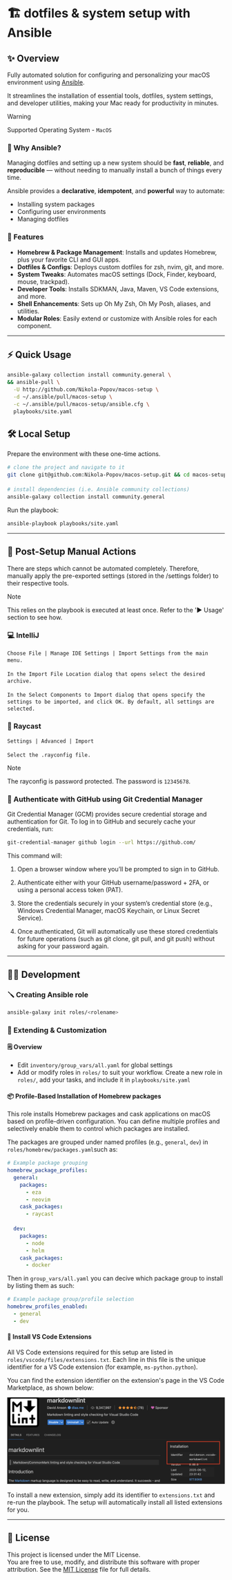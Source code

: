 # 🏗️ dotfiles & system setup with Ansible

## ✨ Overview

Fully automated solution for configuring and personalizing your macOS environment using [Ansible](https://www.ansible.com/).

It streamlines the installation of essential tools, dotfiles, system settings, and developer utilities, making your Mac ready for productivity in minutes.

> [!WARNING]
> Supported Operating System - `MacOS`

### 🤔 Why Ansible?

Managing dotfiles and setting up a new system should be **fast**, **reliable**,
and **reproducible** — without needing to manually install a bunch of things
every time.

Ansible provides a **declarative**, **idempotent**, and **powerful** way to
automate:

- Installing system packages
- Configuring user environments
- Managing dotfiles

### 🧰 Features

- **Homebrew & Package Management**: Installs and updates Homebrew, plus your favorite CLI and GUI apps.
- **Dotfiles & Configs**: Deploys custom dotfiles for zsh, nvim, git, and more.
- **System Tweaks**: Automates macOS settings (Dock, Finder, keyboard, mouse, trackpad).
- **Developer Tools**: Installs SDKMAN, Java, Maven, VS Code extensions, and more.
- **Shell Enhancements**: Sets up Oh My Zsh, Oh My Posh, aliases, and utilities.
- **Modular Roles**: Easily extend or customize with Ansible roles for each component.

---

## ⚡ Quick Usage

```bash
ansible-galaxy collection install community.general \
&& ansible-pull \
  -U http://github.com/Nikola-Popov/macos-setup \
  -d ~/.ansible/pull/macos-setup \
  -c ~/.ansible/pull/macos-setup/ansible.cfg \
  playbooks/site.yaml
```

## 🛠️ Local Setup

Prepare the environment with these one-time actions.

```bash
# clone the project and navigate to it
git clone git@github.com:Nikola-Popov/macos-setup.git && cd macos-setup

# install dependencies (i.e. Ansible community collections)
ansible-galaxy collection install community.general
```

Run the playbook:

```bash
ansible-playbook playbooks/site.yaml
```

---

## 📝 Post-Setup Manual Actions

There are steps which cannot be automated completely. Therefore, manually apply the pre-exported settings (stored in the /settings folder) to their respective tools.

> [!NOTE]
> This relies on the playbook is executed at least once. Refer to the '▶️ Usage' section to see how.

### 💻 IntelliJ

```text
Choose File | Manage IDE Settings | Import Settings from the main menu.

In the Import File Location dialog that opens select the desired archive.

In the Select Components to Import dialog that opens specify the settings to be imported, and click OK. By default, all settings are selected.
```

### 🌟 Raycast

```text
Settings | Advanced | Import

Select the .rayconfig file.
```

> [!NOTE]
> The rayconfig is password protected. The password is `12345678`.

### 🔑 Authenticate with GitHub using Git Credential Manager

Git Credential Manager (GCM) provides secure credential storage and authentication for Git. To log in to GitHub and securely cache your credentials, run:

```bash
git-credential-manager github login --url https://github.com/
```

This command will:

1. Open a browser window where you’ll be prompted to sign in to GitHub.

2. Authenticate either with your GitHub username/password + 2FA, or using a personal access token (PAT).

3. Store the credentials securely in your system’s credential store (e.g., Windows Credential Manager, macOS Keychain, or Linux Secret Service).

4. Once authenticated, Git will automatically use these stored credentials for future operations (such as git clone, git pull, and git push) without asking for your password again.

---

## 🧑‍💻 Development

### 🪛 Creating Ansible role

```bash
ansible-galaxy init roles/<rolename>
```

### 🧩 Extending & Customization

#### 🗒️ Overview

- Edit `inventory/group_vars/all.yaml` for global settings
- Add or modify roles in `roles/` to suit your workflow. Create a new role in `roles/`, add your tasks, and include it in `playbooks/site.yaml`

#### 📦 Profile-Based Installation of Homebrew packages

This role installs Homebrew packages and cask applications on macOS based on profile-driven configuration. You can define multiple profiles and selectively enable them to control which packages are installed.

The packages are grouped under named profiles (e.g., `general`, `dev`) in `roles/homebrew/packages.yaml`such as:

```yaml
# Example package grouping
homebrew_package_profiles:
  general:
    packages:
      - eza
      - neovim
    cask_packages:
      - raycast

  dev:
    packages:
      - node
      - helm
    cask_packages:
      - docker
```

Then in `group_vars/all.yaml` you can decive which package group to install by listing them as such:

```yaml
# Example package group/profile selection
homebrew_profiles_enabled:
  - general
  - dev
```

#### 🧩 Install VS Code Extensions

All VS Code extensions required for this setup are listed in `roles/vscode/files/extensions.txt`. Each line in this file is the unique identifier for a VS Code extension (for example, `ms-python.python`).

You can find the extension identifier on the extension's page in the VS Code Marketplace, as shown below:

![VS Code Extensions](docs/images/vs-code-id.png)

To install a new extension, simply add its identifier to `extensions.txt` and re-run the playbook. The setup will automatically install all listed extensions for you.

---

## 📜 License

This project is licensed under the MIT License.  
You are free to use, modify, and distribute this software with proper attribution. See the [MIT License](LICENSE) file for full details.
